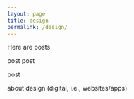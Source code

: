 ```yaml
---
layout: page
title: design
permalink: /design/
---
```


Here are posts 

post post


post 

about design (digital, i.e., websites/apps)